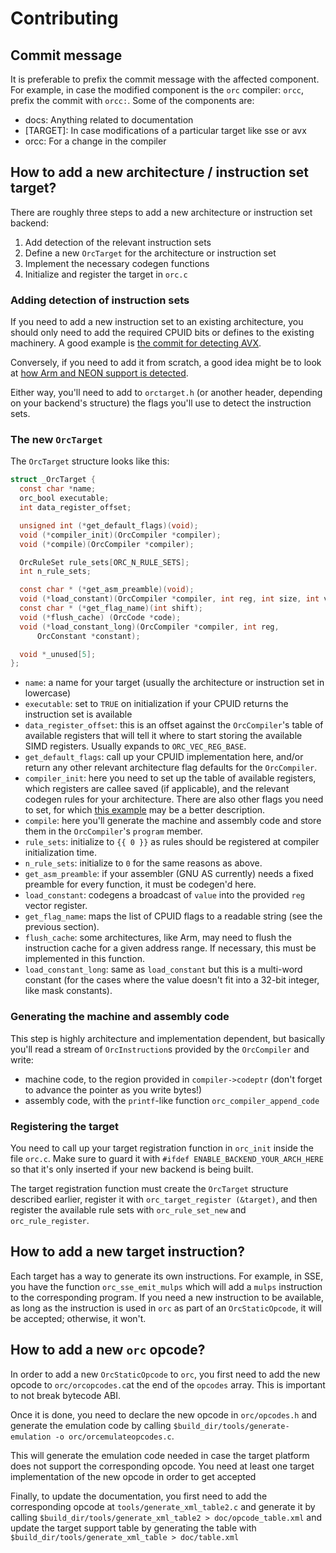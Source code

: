 Contributing
============

Commit message
--------------
It is preferable to prefix the commit message with the affected component. For
example, in case the modified component is the `orc` compiler: `orcc`, prefix
the commit with `orcc:`. Some of the components are:

* docs: Anything related to documentation
* [TARGET]: In case modifications of a particular target like sse or avx
* orcc: For a change in the compiler

How to add a new architecture / instruction set target?
-------------------------------------------------------

There are roughly three steps to add a new architecture or instruction set backend:

1. Add detection of the relevant instruction sets
2. Define a new `OrcTarget` for the architecture or instruction set
3. Implement the necessary codegen functions
3. Initialize and register the target in `orc.c`

### Adding detection of instruction sets

If you need to add a new instruction set to an existing architecture, you should
only need to add the required CPUID bits or defines to the existing machinery.
A good example is [the commit for detecting AVX](https://gitlab.freedesktop.org/gstreamer/orc/-/commit/bd7851494c33d9f79cd610a91d889b5e74dfb116).

Conversely, if you need to add it from scratch, a good idea might be to look at
[how Arm and NEON support is detected](https://gitlab.freedesktop.org/gstreamer/orc/blob/ba0b5f2a56dab846a4926a493d76ed0b24a60570/orc/orccpu-arm.c#L68).

Either way, you'll need to add to `orctarget.h` (or another header,
depending on your backend's structure) the flags you'll use to detect
the instruction sets.

### The new `OrcTarget`

The `OrcTarget` structure looks like this:

```c
struct _OrcTarget {
  const char *name;
  orc_bool executable;
  int data_register_offset;

  unsigned int (*get_default_flags)(void);
  void (*compiler_init)(OrcCompiler *compiler);
  void (*compile)(OrcCompiler *compiler);

  OrcRuleSet rule_sets[ORC_N_RULE_SETS];
  int n_rule_sets;

  const char * (*get_asm_preamble)(void);
  void (*load_constant)(OrcCompiler *compiler, int reg, int size, int value);
  const char * (*get_flag_name)(int shift);
  void (*flush_cache) (OrcCode *code);
  void (*load_constant_long)(OrcCompiler *compiler, int reg,
      OrcConstant *constant);

  void *_unused[5];
};
```

- `name`: a name for your target (usually the architecture or instruction set in lowercase)
- `executable`: set to `TRUE` on initialization if your CPUID returns the instruction set is available
- `data_register_offset`: this is an offset against the `OrcCompiler`'s table of available registers that will tell it where to start storing the available SIMD registers. Usually expands to `ORC_VEC_REG_BASE`.
- `get_default_flags`: call up your CPUID implementation here, and/or return any other relevant architecture flag defaults for the `OrcCompiler`.
- `compiler_init`: here you need to set up the table of available registers, which registers are callee saved (if applicable), and the relevant codegen rules for your architecture. There are also other flags you need to set, for which [this example](https://gitlab.freedesktop.org/gstreamer/orc/-/blob/1fb793ea5aabb6a5b16308465f63c5722437b20b/orc/orcprogram-avx.c#L117-239) may be a better description.
- `compile`: here you'll generate the machine and assembly code and store them in the `OrcCompiler`'s `program` member.
- `rule_sets`: initialize to `{{ 0 }}` as rules should be registered at compiler initialization time.
- `n_rule_sets`: initialize to `0` for the same reasons as above.
- `get_asm_preamble`: if your assembler (GNU AS currently) needs a fixed preamble for every function, it must be codegen'd here.
- `load_constant`: codegens a broadcast of `value` into the provided `reg` vector register.
- `get_flag_name`: maps the list of CPUID flags to a readable string (see the previous section).
- `flush_cache`: some architectures, like Arm, may need to flush the instruction cache for a given address range. If necessary, this must be implemented in this function.
- `load_constant_long`: same as `load_constant` but this is a multi-word constant (for the cases where the value doesn't fit into a 32-bit integer, like mask constants).

### Generating the machine and assembly code

This step is highly architecture and implementation dependent, but basically
you'll read a stream of `OrcInstruction`s provided by the `OrcCompiler`
and write:

- machine code, to the region provided in `compiler->codeptr` (don't forget to advance the pointer as you write bytes!)
- assembly code, with the `printf`-like function `orc_compiler_append_code`

### Registering the target

You need to call up your target registration function in `orc_init` inside the 
file `orc.c`. Make sure to guard it with `#ifdef ENABLE_BACKEND_YOUR_ARCH_HERE`
so that it's only inserted if your new backend is being built.

The target registration function must create the `OrcTarget` structure described
earlier, register it with `orc_target_register (&target)`, and then register
the available rule sets with `orc_rule_set_new` and `orc_rule_register`.

How to add a new target instruction?
------------------------------------
Each target has a way to generate its own instructions. For example, in SSE,
you have the function `orc_sse_emit_mulps` which will add a `mulps`
instruction to the corresponding program. If you need a new instruction to be
available, as long as the instruction is used in `orc` as part of an
`OrcStaticOpcode`, it will be accepted; otherwise, it won't.

How to add a new `orc` opcode?
------------------------------
In order to add a new `OrcStaticOpcode` to `orc`, you first need to add the new
opcode to `orc/orcopcodes.c`at the end of the `opcodes` array. This is important
to not break bytecode ABI.

Once it is done, you need to declare the new opcode in `orc/opcodes.h`  and
generate the emulation code by calling
`$build_dir/tools/generate-emulation -o orc/orcemulateopcodes.c`.

This will generate the emulation code needed in case the target platform does not support the
corresponding opcode. You need at least one target implementation of the new opcode in order to get accepted

Finally, to update the documentation, you first need to add the corresponding opcode at
`tools/generate_xml_table2.c` and generate it by calling
`$build_dir/tools/generate_xml_table2 > doc/opcode_table.xml` and update the target support table
by generating the table with `$build_dir/tools/generate_xml_table > doc/table.xml` 
